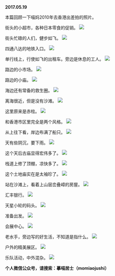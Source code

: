 
          
**2017.05.19**

本篇回顾一下喵妈2010年去香港出差拍的照片。

街头的小超市，各种日本零食的促销。
![](https://pic3.zhimg.com/v2-dbecc28828b81b3124225cf4e4b347ad.jpg)


街头忙碌的人们，健步如飞。
![](https://pic1.zhimg.com/v2-696804bf909c7309b2680bacb9200b1e.jpg)


四通八达的地铁入口。
![](https://pic2.zhimg.com/v2-73e64e0eaa0858632b1d58e321455643.jpg)


单行线上，行使如飞的出租车。旁边是休息的工人。
![](https://pic1.zhimg.com/v2-998d93ff6dacfb4f99575d8510fbfda7.jpg)


路边的小市场。
![](https://pic4.zhimg.com/v2-0bf3005ee65f18b39f5d00906bea553a.jpg)


路边的小庙。
![](https://pic1.zhimg.com/v2-f681a16e42f5d912f77feef71bffbfcc.jpg)


海边还有常备的救生圈。
![](https://pic3.zhimg.com/v2-27f92c8c098caa633877c2051550d0af.jpg)


离海很近，但是没有沙滩。
![](https://pic3.zhimg.com/v2-bbd858172e4de5b9a3a1dbb67aba84c7.jpg)


这里原来是赤柱。
![](https://pic4.zhimg.com/v2-64a75824f4986308e1acaf2030203824.jpg)


和香港市区里完全是两个风格。
![](https://pic4.zhimg.com/v2-4ee23b60034031afa2c9430deb3e9cdb.jpg)


从上往下看，岸边布满了船只。
![](https://pic3.zhimg.com/v2-b325d211ec3e216b777bc3807d794c77.jpg)


天有些阴沉，要下雨。
![](https://pic1.zhimg.com/v2-87b527c718a7a0ad174d43c859cc86ce.jpg)


这个天后古庙显得宏伟多了。
![](https://pic4.zhimg.com/v2-91b3428cb8fb3937d04d0dc9e5c3c470.jpg)


栈道上修了顶棚，凉快多了。
![](https://pic2.zhimg.com/v2-9e049a975f7f39cf0d735bd39971e146.jpg)


这个土地庙实在是太袖珍了。
![](https://pic3.zhimg.com/v2-1137dead26a3112c21aeac1d92ce8373.jpg)


站在沙滩上，看着上山层峦叠嶂的房屋。
![](https://pic4.zhimg.com/v2-98ffe1703c1e2e18531414cc8db68437.jpg)


汇丰银行。
![](https://pic2.zhimg.com/v2-7fecf9fdad34afbe79cad1f43ab1492f.jpg)


天星小轮的码头。
![](https://pic1.zhimg.com/v2-959b208670e960856d8ceb1e3aef600c.jpg)


准备出发。
![](https://pic1.zhimg.com/v2-dc8745fc3bc5ef653abc6a49fdfd739e.jpg)


会展中心。
![](https://pic3.zhimg.com/v2-19b4e44810a9429d749ec3ed7fec62db.jpg)


老水手，旁边写的好生活，不知道是指什么。
![](https://pic2.zhimg.com/v2-21ecf4cad079723d91c9cc65f5f41f88.jpg)


户外的精美展区。
![](https://pic2.zhimg.com/v2-de21a203473e5657a8ea9cc376d3feac.jpg)


乐队活动，中外混杂。
![](https://pic2.zhimg.com/v2-240e2d8735955f888b12dcd3a049d81d.jpg)



**个人微信公众号，请搜索：摹喵居士（momiaojushi）**

        